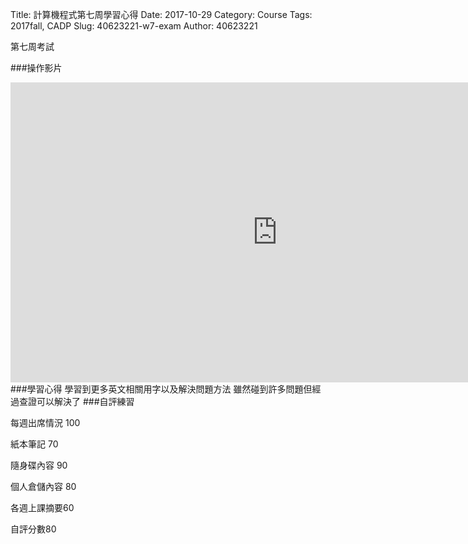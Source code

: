 Title: 計算機程式第七周學習心得
Date: 2017-10-29
Category: Course
Tags: 2017fall, CADP
Slug: 40623221-w7-exam
Author: 40623221

第七周考試

<!-- PELICAN_END_SUMMARY -->

###操作影片
<iframe width="854" height="480" src="https://www.youtube.com/embed/WZfJXJxsJ6Y?ecver=1" frameborder="0" gesture="media" allowfullscreen></iframe>
###學習心得
學習到更多英文相關用字以及解決問題方法
雖然碰到許多問題但經過查證可以解決了
###自評練習

每週出席情況 100

紙本筆記 70

隨身碟內容 90

個人倉儲內容 80

各週上課摘要60

自評分數80


